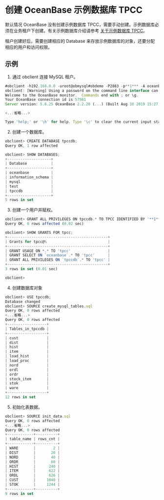 创建 OceanBase 示例数据库 TPCC 
============================================



默认情况 OceanBase 没有创建示例数据库 TPCC，需要手动创建。示例数据库必须在业务租户下创建。有关示例数据库介绍请参考 [关于示例数据库 TPCC](/zh-CN/7.developer-guide/1.foreword/4.about-sample-database-tpcc.md)。 

租户创建好后，需要创建相应的 Database 来存放示例数据库的对象，还要分配相应的用户和访问权限。

示例 
-----------

1. 通过 obclient 连接 MySQL 租户。

   




```javascript
#obclient -h192.168.0.0 -uroot@obmysql#obdemo -P2883 -p**1*** -A oceanbase
obclient: [Warning] Using a password on the command line interface can be insecure.
Welcome to the OceanBase monitor.  Commands end with ; or \g.
Your OceanBase connection id is 57981
Server version: 5.6.25 OceanBase 2.2.20 (...) (Built Aug 10 2019 15:27:33)

<...省略...>

Type 'help;' or '\h' for help. Type '\c' to clear the current input statement.
```



2. 创建一个数据库。

   




```javascript
obclient> CREATE DATABASE tpccdb;
Query OK, 1 row affected 

obclient> SHOW DATABASES;
+--------------------+
| Database           |
+--------------------+
| oceanbase          |
| information_schema |
| mysql              |
| test               |
| tpccdb             |
+--------------------+
5 rows in set
```



3. 创建一个用户并赋权。

   




```javascript
obclient> GRANT ALL PRIVILEGES ON tpccdb.* TO TPCC IDENTIFIED BY '**1***';
Query OK, 0 rows affected (0.02 sec)

obclient> SHOW GRANTS FOR tpcc;
+----------------------------------------------+
| Grants for tpcc@%                            |
+----------------------------------------------+
| GRANT USAGE ON *.* TO 'tpcc'                 |
| GRANT SELECT ON `oceanbase`.* TO 'tpcc'      |
| GRANT ALL PRIVILEGES ON `tpccdb`.* TO 'tpcc' |
+----------------------------------------------+
3 rows in set (0.01 sec)

obclient>
```



4. 创建数据库对象

   




```javascript
obclient> USE tpccdb;
Database changed
obclient> SOURCE create_mysql_tables.sql
Query OK, 0 rows affected
<...省略...>
Query OK, 0 rows affected 
+------------------+
| Tables_in_tpccdb |
+------------------+
| cust             |
| dist             |
| hist             |
| item             |
| load_hist        |
| load_proc        |
| nord             |
| ordl             |
| ordr             |
| stock_item       |
| stok             |
| ware             |
+------------------+
12 rows in set
```



5. 初始化表数据。

   




```javascript
obclient> SOURCE init_data.sql
Query OK, 0 rows affected
<...省略...>
Query OK, 0 rows affected 
+------------+----------+
| table_name | rows_cnt |
+------------+----------+
| WARE       |        2 |
| DIST       |       20 |
| NORD       |       40 |
| ORDR       |       60 |
| HIST       |      240 |
| ITEM       |      622 |
| ORDL       |      626 |
| CUST       |     1040 |
| STOK       |     1244 |
+------------+----------+
9 rows in set
```



